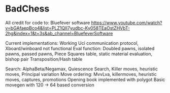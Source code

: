 # BadChess
All credit for code to: Bluefever software
https://www.youtube.com/watch?v=bGAfaepBco4&list=PLZ1QII7yudbc-Ky058TEaOstZHVbT-2hg&index=1&t=3s&ab_channel=BluefeverSoftware

Current implementations:
Working Uci communication protocol, Xboard/winboard not functional
Eval function: Doubled pawns, isolated pawns, passed pawns, Piece Squares table, static material evaluation, bishop pair
Transposition/Hash table

Search:
AlphaBeta/Negamax, Quiescence Search, Killer moves, heuristic moves, Principal variation
Move ordering: MvvLva, killermoves, heuristic moves, captures, promotions
Opening book implemented with polygot
Basic movegen with 120 -> 64 based conversion
